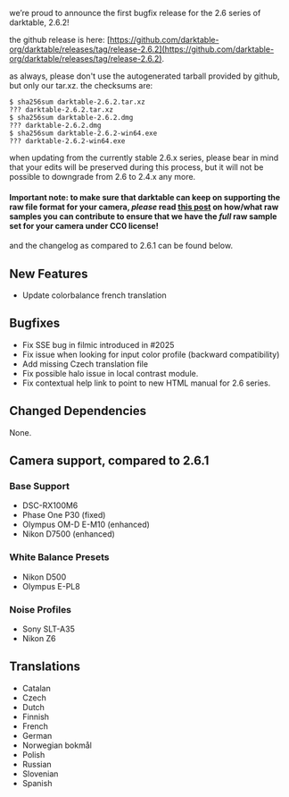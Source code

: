 we’re proud to announce the first bugfix release for the 2.6 series of darktable, 2.6.2!

the github release is here: [https://github.com/darktable-org/darktable/releases/tag/release-2.6.2](https://github.com/darktable-org/darktable/releases/tag/release-2.6.2).

as always, please don't use the autogenerated tarball provided by github, but only our tar.xz. the checksums are:

```
$ sha256sum darktable-2.6.2.tar.xz
??? darktable-2.6.2.tar.xz
$ sha256sum darktable-2.6.2.dmg
??? darktable-2.6.2.dmg
$ sha256sum darktable-2.6.2-win64.exe
??? darktable-2.6.2-win64.exe
```

when updating from the currently stable 2.6.x series, please bear in mind that your edits will be preserved during this process, but it will not be possible to downgrade from 2.6 to 2.4.x any more.

#### Important note: to make sure that darktable can keep on supporting the raw file format for your camera, *please* read [this post](https://discuss.pixls.us/t/raw-samples-wanted/5420?u=lebedevri) on how/what raw samples you can contribute to ensure that we have the *full* raw sample set for your camera under CC0 license!

and the changelog as compared to 2.6.1 can be found below.

## New Features

- Update colorbalance french translation

## Bugfixes

- Fix SSE bug in filmic introduced in #2025
- Fix issue when looking for input color profile (backward compatibility)
- Add missing Czech translation file
- Fix possible halo issue in local contrast module.
- Fix contextual help link to point to new HTML manual for 2.6 series.

## Changed Dependencies

None.

## Camera support, compared to 2.6.1

### Base Support

- DSC-RX100M6
- Phase One P30 (fixed)
- Olympus OM-D E-M10 (enhanced)
- Nikon D7500 (enhanced)

### White Balance Presets

- Nikon D500
- Olympus E-PL8

### Noise Profiles

- Sony SLT-A35
- Nikon Z6

## Translations

- Catalan
- Czech
- Dutch
- Finnish
- French
- German
- Norwegian bokmål
- Polish
- Russian
- Slovenian
- Spanish
